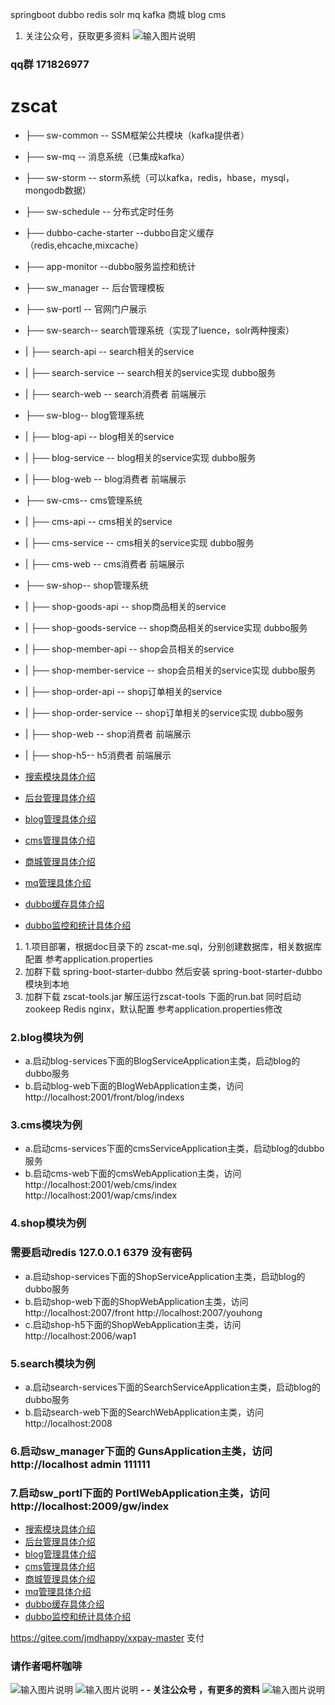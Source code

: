 springboot dubbo redis solr mq kafka 商城 blog cms
1. 关注公众号，获取更多资料
![输入图片说明](https://images.gitee.com/uploads/images/2018/0923/103148_bad00eaa_134431.jpeg "qrcode_for_gh_ad5fa85786aa_344.jpg")
 

### qq群 171826977



# zscat


- ├── sw-common -- SSM框架公共模块（kafka提供者）
- ├── sw-mq -- 消息系统（已集成kafka）
- ├── sw-storm -- storm系统（可以kafka，redis，hbase，mysql，mongodb数据）
- ├── sw-schedule -- 分布式定时任务
- ├── dubbo-cache-starter --dubbo自定义缓存（redis,ehcache,mixcache）
- ├── app-monitor --dubbo服务监控和统计
- ├── sw_manager -- 后台管理模板
- ├── sw-portl -- 官网门户展示
- ├── sw-search-- search管理系统（实现了luence，solr两种搜索）
- |    ├── search-api -- search相关的service
- |    ├── search-service -- search相关的service实现  dubbo服务
- |    ├── search-web -- search消费者 前端展示
- ├── sw-blog-- blog管理系统
- |    ├── blog-api -- blog相关的service
- |    ├── blog-service -- blog相关的service实现  dubbo服务
- |    ├── blog-web -- blog消费者 前端展示
- ├── sw-cms-- cms管理系统
- |    ├── cms-api -- cms相关的service
- |    ├── cms-service -- cms相关的service实现  dubbo服务
- |    ├── cms-web -- cms消费者 前端展示
- ├── sw-shop-- shop管理系统
- |    ├── shop-goods-api -- shop商品相关的service
- |    ├── shop-goods-service -- shop商品相关的service实现  dubbo服务
- |    ├── shop-member-api -- shop会员相关的service
- |    ├── shop-member-service -- shop会员相关的service实现  dubbo服务
- |    ├── shop-order-api -- shop订单相关的service
- |    ├── shop-order-service -- shop订单相关的service实现  dubbo服务
- |    ├── shop-web -- shop消费者 前端展示
- |    ├── shop-h5-- h5消费者 前端展示

- [搜索模块具体介绍](http://git.oschina.net/catshen/zscat_sw/blob/master/sw-search/README.md)
- [后台管理具体介绍](http://git.oschina.net/catshen/zscat_sw/tree/master/sw_manager/README.md)
- [blog管理具体介绍](http://git.oschina.net/catshen/zscat_sw/tree/master/sw_blog/README.md)
- [cms管理具体介绍](http://git.oschina.net/catshen/zscat_sw/tree/master/sw_cms/README.md)
- [商城管理具体介绍](http://git.oschina.net/catshen/zscat_sw/tree/master/sw_shop/README.md)
- [mq管理具体介绍](http://git.oschina.net/catshen/zscat_sw/tree/master/sw-mq/README.md)
- [dubbo缓存具体介绍](http://git.oschina.net/catshen/zscat_sw/tree/master/dubbo-cache-starter/README.md)
- [dubbo监控和统计具体介绍](http://git.oschina.net/catshen/zscat_sw/tree/master/dubbo-monitor/README.md)




1. 1.项目部署，根据doc目录下的 zscat-me.sql，分别创建数据库，相关数据库配置 参考application.properties
2. 加群下载 spring-boot-starter-dubbo 然后安装 spring-boot-starter-dubbo模块到本地
3. 加群下载 zscat-tools.jar  解压运行zscat-tools 下面的run.bat 同时启动zookeep Redis nginx，默认配置 参考application.properties修改
### 2.blog模块为例  



- a.启动blog-services下面的BlogServiceApplication主类，启动blog的dubbo服务
- b.启动blog-web下面的BlogWebApplication主类，访问 http://localhost:2001/front/blog/indexs
### 3.cms模块为例 
 


- a.启动cms-services下面的cmsServiceApplication主类，启动blog的dubbo服务
- b.启动cms-web下面的cmsWebApplication主类，访问 http://localhost:2001/web/cms/index http://localhost:2001/wap/cms/index
### 4.shop模块为例  


### 需要启动redis 127.0.0.1 6379 没有密码
- a.启动shop-services下面的ShopServiceApplication主类，启动blog的dubbo服务
- b.启动shop-web下面的ShopWebApplication主类，访问  http://localhost:2007/front http://localhost:2007/youhong
- c.启动shop-h5下面的ShopWebApplication主类，访问 http://localhost:2006/wap1 
### 5.search模块为例
  


- a.启动search-services下面的SearchServiceApplication主类，启动blog的dubbo服务
- b.启动search-web下面的SearchWebApplication主类，访问 http://localhost:2008
### 6.启动sw_manager下面的 GunsApplication主类，访问 http://localhost  admin  111111
### 7.启动sw_portl下面的 PortlWebApplication主类，访问 http://localhost:2009/gw/index



- [搜索模块具体介绍](http://git.oschina.net/catshen/zscat_sw/blob/master/sw-search/README.md)
- [后台管理具体介绍](http://git.oschina.net/catshen/zscat_sw/tree/master/sw_manager/README.md)
- [blog管理具体介绍](http://git.oschina.net/catshen/zscat_sw/tree/master/sw_blog/README.md)
- [cms管理具体介绍](http://git.oschina.net/catshen/zscat_sw/tree/master/sw_cms/README.md)
- [商城管理具体介绍](http://git.oschina.net/catshen/zscat_sw/tree/master/sw_shop/README.md)
- [mq管理具体介绍](http://git.oschina.net/catshen/zscat_sw/tree/master/sw-mq/README.md)
- [dubbo缓存具体介绍](http://git.oschina.net/catshen/zscat_sw/tree/master/dubbo-cache-starter/README.md)
- [dubbo监控和统计具体介绍](http://git.oschina.net/catshen/zscat_sw/tree/master/dubbo-monitor/README.md)





https://gitee.com/jmdhappy/xxpay-master 支付
###  请作者喝杯咖啡

![输入图片说明](https://git.oschina.net/uploads/images/2017/0829/203712_6694b4c1_134431.jpeg "weixin.jpg")
![输入图片说明](https://git.oschina.net/uploads/images/2017/0829/203723_5567bd56_134431.jpeg "alipay.jpg")
 **- - 关注公众号 ，有更多的资料** 
![输入图片说明](https://images.gitee.com/uploads/images/2018/0923/103015_3df65a8a_134431.jpeg "qrcode_for_gh_ad5fa85786aa_344.jpg")